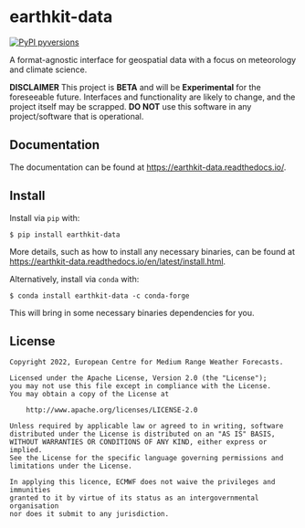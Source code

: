 # earthkit-data

[![PyPI pyversions](https://img.shields.io/pypi/pyversions/earthkit-data.svg)](https://pypi.python.org/pypi/earthkit-data/)

A format-agnostic interface for geospatial data with a focus on meteorology and
climate science.

**DISCLAIMER**
This project is **BETA** and will be **Experimental** for the foreseeable future.
Interfaces and functionality are likely to change, and the project itself may be scrapped.
**DO NOT** use this software in any project/software that is operational.

Documentation
-------------

The documentation can be found at https://earthkit-data.readthedocs.io/.


Install
-------

Install via `pip` with:

    $ pip install earthkit-data

More details, such as how to install any necessary binaries, can be found  at https://earthkit-data.readthedocs.io/en/latest/install.html.

Alternatively, install via `conda` with:

    $ conda install earthkit-data -c conda-forge

This will bring in some necessary binaries dependencies for you.


## License

```
Copyright 2022, European Centre for Medium Range Weather Forecasts.

Licensed under the Apache License, Version 2.0 (the "License");
you may not use this file except in compliance with the License.
You may obtain a copy of the License at

    http://www.apache.org/licenses/LICENSE-2.0

Unless required by applicable law or agreed to in writing, software
distributed under the License is distributed on an "AS IS" BASIS,
WITHOUT WARRANTIES OR CONDITIONS OF ANY KIND, either express or implied.
See the License for the specific language governing permissions and
limitations under the License.

In applying this licence, ECMWF does not waive the privileges and immunities
granted to it by virtue of its status as an intergovernmental organisation
nor does it submit to any jurisdiction.
```
